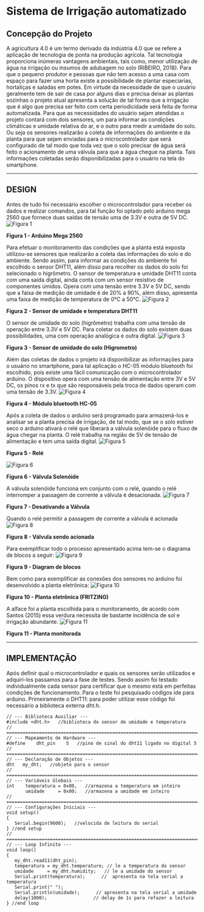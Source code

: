 # Sistema de Irrigação automatizado

## **Concepção do Projeto**
A agricultura 4.0 é um termo derivado da indústria 4.0 que se refere a aplicação de tecnologia de ponta na produção agrícola. Tal tecnologia proporciona inúmeras vantagens ambientais, tais como, menor utilização de água na irrigação ou insumos de adubagem no solo (RIBEIRO, 2018). Para que o pequeno produtor e pessoas que não tem acesso a uma casa com espaço para fazer uma horta existe a possibilidade de plantar especiarias, hortaliças e saladas em potes. Em virtude da necessidade de que o usuário geralmente tem de sair de casa por alguns dias e precisa deixar as plantas sozinhas o projeto atual apresenta a solução de tal forma que a irrigação que é algo que precisa ser feito com certa periodicidade será feita de forma automatizada.
Para que as necessidades do usuário sejam atendidas o projeto contará com dois sensores, um para informar as condições climáticas e umidade relativa do ar, e o outro para medir a umidade do solo. Ou seja os sensores realizarão a coleta de informações do ambiente e da planta para que sejam enviadas para o microcontrolador que será configurado de tal modo que toda vez que o solo precisar de água será feito o acionamento de uma válvula para que a água chegue na planta. Tais informações coletadas serão disponibilizadas para o usuário na tela do smartphone.

_________________________________________________________________________________________________________________________________________________________________________________



## DESIGN
Antes de tudo foi necessário escolher o microcontrolador para receber os dados e realizar comandos, para tal função foi optado pelo arduino mega 2560 que fornece duas saídas de tensão uma de 3.3V e outra de 5V DC.
![Figura 1](https://github.com/LPAE/pi2_eng_20_1/blob/master/MATEUS/1046_1_H.png)

**Figura 1 - Arduino Mega 2560**



Para efetuar o monitoramento das condições que a planta está exposta  utilizou-se sensores que realizarão a coleta das informações do solo e do ambiente. Sendo assim, para informar as condições do ambiente foi escolhido o sensor DHT11, além disso para recolher os dados do solo foi selecionado o higrômetro. 
O sensor de temperatura e umidade DHT11 conta com uma saída digital, ainda conta com um sensor resistivo de componentes úmidos. Opera com uma tensão entre 3.3V e 5V DC, sendo que a faixa de medição de umidade é de 20% a 90%, além disso, apresenta uma faixa de medição de temperatura de 0°C a 50°C.
![Figura 2](https://github.com/LPAE/pi2_eng_20_1/blob/master/MATEUS/DHT11-Digital-Relative-Humidity-Temperature-Sensor-Module-ROBU.IN_-2.jpg)

**Figura 2 - Sensor de umidade e temperatura DHT11**



O sensor de umidade do solo (higrômetro) trabalha com uma tensão de operação entre 3.3V e 5V DC. Para coletar os dados do solo existem duas possibilidades, uma com operação analógica e outra digital.
![Figura 3](https://github.com/LPAE/pi2_eng_20_1/blob/master/MATEUS/9SS19-1.jpg)

**Figura 3 - Sensor de umidade do solo (Higrometro)**



Além das coletas de dados o projeto irá disponibilizar as informações para o usuário no smartphone, para tal aplicação o HC-05 módulo bluetooth foi escolhido, pois existe uma fácil comunicação com o microcontrolador arduino. O dispositivo opera com uma tensão de alimentação entre 3V e 5V DC, os pinos rx e tx que são responsáveis pela troca de dados operam com uma tensão de 3.3V.
![Figura 4](https://github.com/LPAE/pi2_eng_20_1/blob/master/MATEUS/02-30.png)

**Figura 4 - Módulo bluetooth HC-05**



Após a coleta de dados o arduino será programado para armazená-los e analisar se a planta precisa de irrigação, de tal modo, que se o solo estiver seco o arduino ativará o relé que liberará a válvula solenóide para o fluxo de água chegar na planta.
O relé trabalha na região de 5V de tensão de alimentação e tem uma saída digital.
![Figura 5]()

**Figura 5 - Relé**



![Figura 6]()

**Figura 6 - Válvula Solenóide** 



A válvula solenóide funciona em conjunto com o relé, quando o relé interromper a passagem de corrente a válvula é desacionada.
![Figura 7]()

**Figura 7 - Desativando a Válvula**



Quando o relé permitir a passagem de corrente a válvula é acionada
![Figura 8]()

**Figura 8 - Válvula sendo acionada**



Para exemplificar todo o processo apresentado acima tem-se o diagrama de blocos a seguir: 
![Figura 9]()

**Figura 9 - Diagram de blocos**



Bem como para exemplificar as conexões dos sensores no arduino foi desenvolvido a planta eletrônica:
![Figura 10]()

**Figura 10 - Planta eletrônica (FRITZING)**



A alface foi a planta escolhida para o monitoramento, de acordo com Santos (2015)  essa verdura necessita de bastante incidência de sol e irrigação abundante.
![Figura 11]()

**Figura 11 - Planta monitorada**



_________________________________________________________________________________________________________________________________________________________________________________
## IMPLEMENTAÇÃO
Após definir qual o microcontrolador e quais os sensores serão utilizados e adquiri-los passamos para a fase de testes. Sendo assim foi testado individualmente cada sensor para certificar que o mesmo está em perfeitas condições de funcionamento. Para o teste foi pesquisado códigos ide para arduino. Primeiramente o DHT11:
para poder utilizar esse código foi necessário a biblioteca externa dht.h.
```
// --- Biblioteca Auxiliar ---
#include <dht.h>   //biblioteca do sensor de umidade e temperatura
// ===============================================================================
// --- Mapeamento de Hardware ---
#define    dht_pin    5   //pino de sinal do dht11 ligado no digital 5
// ===============================================================================
// --- Declaração de Objetos ---
dht   my_dht;   //objeto para o sensor
// ===============================================================================
// --- Variáveis Globais ---
int    temperatura = 0x00,   //armazena a temperatura em inteiro
       umidade     = 0x00;   //armazena a umidade em inteiro
// ===============================================================================
// --- Configurações Iniciais ---
void setup() 
{
   Serial.begin(9600);   //velocida de leitura do serial
} //end setup
// ===============================================================================
// --- Loop Infinito ---
void loop() 
{
   my_dht.read11(dht_pin);
   temperatura = my_dht.temperature; // le a temperatura do sensor
   umidade     = my_dht.humidity;   // le a umidade do sensor
   Serial.print(temperatura);      //  apresenta na tela serial a temperatura
   Serial.print(" ");
   Serial.println(umidade);      // apresenta na tela serial a umidade
   delay(1000);                 // delay de 1s para refazer a leitura
} //end loop
```










